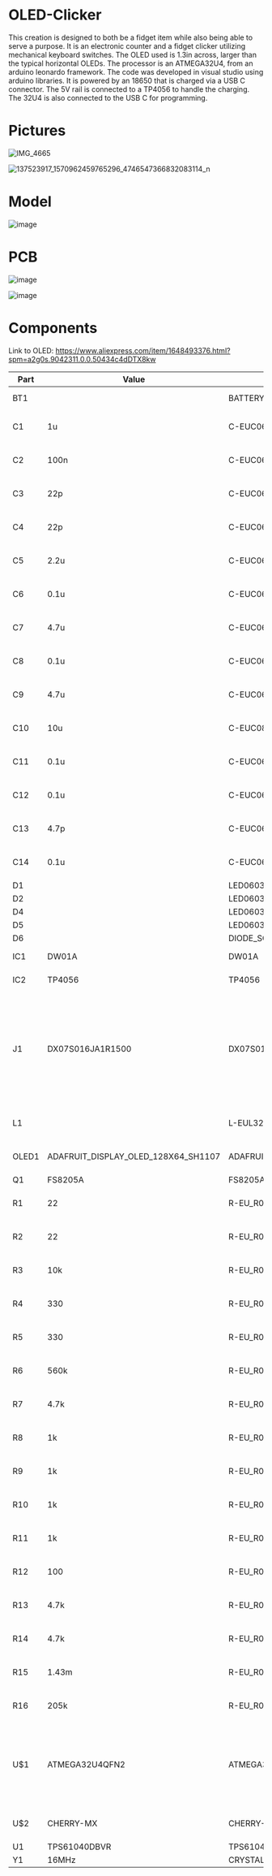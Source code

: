 
# OLED-Clicker

This creation is designed to both be a fidget item while also being able to serve a purpose. It is an electronic counter and a fidget clicker utilizing mechanical keyboard switches. The OLED used is 1.3in across, larger than the typical horizontal OLEDs. The processor is an ATMEGA32U4, from an arduino leonardo framework. The code was developed in visual studio using arduino libraries. It is powered by an 18650 that is charged via a USB C connector. The 5V rail is connected to a TP4056 to handle the charging. The 32U4 is also connected to the USB C for programming.

# Pictures

![IMG_4665](https://user-images.githubusercontent.com/83693142/119259817-60d67500-bc13-11eb-968d-9f2689180bc3.JPG)

![137523917_1570962459765296_4746547366832083114_n](https://user-images.githubusercontent.com/83693142/120181269-2a6eaa80-c250-11eb-8624-102d7ce35407.jpg)

# Model

![image](https://user-images.githubusercontent.com/83693142/117139576-c0e5b280-adef-11eb-8131-cfbc835e359f.png)


# PCB
![image](https://user-images.githubusercontent.com/83693142/117138961-081f7380-adef-11eb-83d0-88e22469623d.png)


![image](https://user-images.githubusercontent.com/83693142/117139038-1cfc0700-adef-11eb-91f2-fe83ca2f539f.png)




# Components

Link to OLED: https://www.aliexpress.com/item/1648493376.html?spm=a2g0s.9042311.0.0.50434c4dDTX8kw

| Part  | Value                                   | Device                                  | Description                                                                                                                    |
| ----- | --------------------------------------- | --------------------------------------- | ------------------------------------------------------------------------------------------------------------------------------ |
| BT1   |                                         | BATTERY-18650-Holder                           | Battery - Single Cell                                                                                                          |
| C1    | 1u                                      | C-EUC0603                               | CAPACITOR, European symbol                                                                                                     |
| C2    | 100n                                    | C-EUC0603                               | CAPACITOR, European symbol                                                                                                     |
| C3    | 22p                                     | C-EUC0603                               | CAPACITOR, European symbol                                                                                                     |
| C4    | 22p                                     | C-EUC0603                               | CAPACITOR, European symbol                                                                                                     |
| C5    | 2.2u                                    | C-EUC0603                               | CAPACITOR, European symbol                                                                                                     |
| C6    | 0.1u                                    | C-EUC0603                               | CAPACITOR, European symbol                                                                                                     |
| C7    | 4.7u                                    | C-EUC0603                               | CAPACITOR, European symbol                                                                                                     |
| C8    | 0.1u                                    | C-EUC0603                               | CAPACITOR, European symbol                                                                                                     |
| C9    | 4.7u                                    | C-EUC0603                               | CAPACITOR, European symbol                                                                                                     |
| C10   | 10u                                     | C-EUC0805                               | CAPACITOR, European symbol                                                                                                     |
| C11   | 0.1u                                    | C-EUC0603                               | CAPACITOR, European symbol                                                                                                     |
| C12   | 0.1u                                    | C-EUC0603                               | CAPACITOR, European symbol                                                                                                     |
| C13   | 4.7p                                    | C-EUC0603                               | CAPACITOR, European symbol                                                                                                     |
| C14   | 0.1u                                    | C-EUC0603                               | CAPACITOR, European symbol                                                                                                     |
| D1    |                                         | LED0603                                 | LED (Generic)                                                                                                                  |
| D2    |                                         | LED0603                                 | LED (Generic)                                                                                                                  |
| D4    |                                         | LED0603                                 | LED (Generic)                                                                                                                  |
| D5    |                                         | LED0603                                 | LED (Generic)                                                                                                                  |
| D6    |                                         | DIODE\_SOD-123FL                        | Diode                                                                                                                          |
| IC1   | DW01A                                   | DW01A                                   | Battery Protection                                                                                                                               |
| IC2   | TP4056                                  | TP4056                                  | Battery Charger                                                                                                                               |
| J1    | DX07S016JA1R1500                        | DX07S016JA1R1500                        | USB-C (USB TYPE-C) USB 2.0 Receptacle Connector 24 (16+8 Dummy) Position Surface Mount, Right Angle; Through Hole  |
| L1    |                                         | L-EUL3225M                              | INDUCTOR, European symbol                                                                                                      |
| OLED1 | ADAFRUIT\_DISPLAY\_OLED\_128X64\_SH1107 | ADAFRUIT\_DISPLAY\_OLED\_128X64\_SH1107 | Horizontal ribbon 1.3in OLED                                                                                                   |
| Q1    | FS8205A                                 | FS8205A                                 | MOSFET                                                                                                                         |
| R1    | 22                                      | R-EU\_R0603                             | RESISTOR, European symbol                                                                                                      |
| R2    | 22                                      | R-EU\_R0603                             | RESISTOR, European symbol                                                                                                      |
| R3    | 10k                                     | R-EU\_R0603                             | RESISTOR, European symbol                                                                                                      |
| R4    | 330                                     | R-EU\_R0603                             | RESISTOR, European symbol                                                                                                      |
| R5    | 330                                     | R-EU\_R0603                             | RESISTOR, European symbol                                                                                                      |
| R6    | 560k                                    | R-EU\_R0603                             | RESISTOR, European symbol                                                                                                      |
| R7    | 4.7k                                    | R-EU\_R0603                             | RESISTOR, European symbol                                                                                                      |
| R8    | 1k                                      | R-EU\_R0603                             | RESISTOR, European symbol                                                                                                      |
| R9    | 1k                                      | R-EU\_R0603                             | RESISTOR, European symbol                                                                                                      |
| R10   | 1k                                      | R-EU\_R0603                             | RESISTOR, European symbol                                                                                                      |
| R11   | 1k                                      | R-EU\_R0603                             | RESISTOR, European symbol                                                                                                      |
| R12   | 100                                     | R-EU\_R0603                             | RESISTOR, European symbol                                                                                                      |
| R13   | 4.7k                                    | R-EU\_R0603                             | RESISTOR, European symbol                                                                                                      |
| R14   | 4.7k                                    | R-EU\_R0603                             | RESISTOR, European symbol                                                                                                      |
| R15   | 1.43m                                   | R-EU\_R0603                             | RESISTOR, European symbol                                                                                                      |
| R16   | 205k                                    | R-EU\_R0603                             | RESISTOR, European symbol                                                                                                      |
| U$1   | ATMEGA32U4QFN2                          | ATMEGA32U4QFN2                          | Atmel 44-pin 8-bit Microcontroller with 32KBytes of ISP Flash and USB Controller -----                                         |
| U$2   | CHERRY-MX                               | CHERRY-MX                               | Cherry MX series keyswitch                                                                                                     |
| U1    | TPS61040DBVR                            | TPS61040DBVR                            | Boost IC                                                                                                            |
| Y1    | 16MHz                                   | CRYSTAL-16MHZSMD-5X3.2                  | 16MHz Crystal                                                                                                                  |
